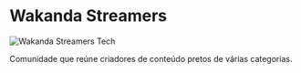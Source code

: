 # Wakanda Streamers
![Wakanda Streamers Tech](../../banner-wkds-tech.png)

Comunidade que reúne criadores de conteúdo pretos de várias categorias.